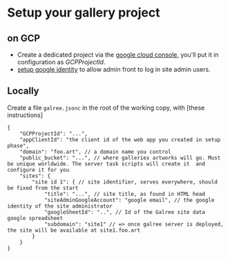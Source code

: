 # Setup your gallery project

## on GCP

- Create a dedicated project via the
  [google cloud console](https://console.cloud.google.com/), you'll put it in
  configuration as _GCPProjectId_.
- [setup google identity](./setupGoogleIdentity.md) to allow admin front to log
  in site admin users.

<!-- [setup an API key](./setupApiKey.md) for the admin front to query google
services. -->

## Locally

Create a file `galree.jsonc` in the root of the working copy, with [these
instructions]

```jsonc
{
	"GCPProjectId": "...",
	"appClientId": "the client id of the web app you created in setup phase",
	"domain": "foo.art", // a domain name you control
	"public_bucket": "...", // where galleries artworks will go. Must be unique worldwide. The server task scripts will create it  and configure it for you
	"sites": {
		"site id 1": { // site identifier, serves everywhere, should be fixed from the start
			"title": "...", // site title, as found in HTML head
			"siteAdminGoogleAccount": "google email", // the google identity of the site administrator
			"googleSheetId": "..", // Id of the Galree site data google spreadsheet
			"subdomain": "site1" // => once galree server is deployed, the site will be available at site1.foo.art
		}
	}
}
```
